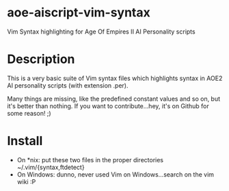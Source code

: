 aoe-aiscript-vim-syntax
=======================

Vim Syntax highlighting for Age Of Empires II AI Personality scripts


Description
=======================
This is a very basic suite of Vim syntax files which highlights syntax
in AOE2 AI personality scripts (with extension .per). 

Many things are missing, like the predefined constant values and so on, but
it's better than nothing. If you want to contribute...hey, it's on Github for some reason! ;)

Install
=======================
<ul>
  <li>On *nix: put these two files in the proper directories ~/.vim/{syntax,ftdetect}</li>
  <li>On Windows: dunno, never used Vim on Windows...search on the vim wiki :P</li>
</ul>
